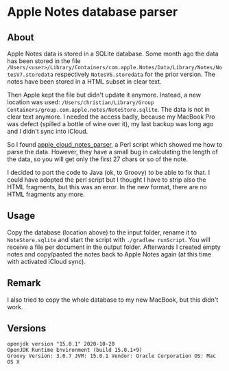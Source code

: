 # Apple Notes database parser

## About
Apple Notes data is stored in a SQLite database. Some month ago the data has been stored in the file
`/Users/<user>/Library/Containers/com.apple.Notes/Data/Library/Notes/NotesV7.storedata` respectively
`NotesV6.storedata` for the prior version. The notes have been stored in a HTML subset in clear text.

Then Apple kept the file but didn't update it anymore. Instead, a new location was used: 
`/Users/christian/Library/Group Containers/group.com.apple.notes/NoteStore.sqlite`. The data is not
in clear text anymore. I needed the access badly, because my MacBook Pro was defect (spilled a bottle 
of wine over it), my last backup was long ago and I didn't sync into iCloud.  

So I found [apple_cloud_notes_parser](https://github.com/threeplanetssoftware/apple_cloud_notes_parser),
a Perl script which showed me how to parse the data. However, they have a small bug in calculating the
length of the data, so you will get only the first 27 chars or so of the note.

I decided to port the code to Java (ok, to Groovy) to be able to fix that. I could have adopted the
perl script but I thought I have to strip also the HTML fragments, but this was an error. In the new
format, there are no HTML fragments any more.

## Usage

Copy the database (location above) to the input folder, rename it to `NoteStore.sqlite` and start the
script with `./gradlew runScript`. You will receive a file per document in the output folder.
Afterwards I created empty notes and copy/pasted the notes back to Apple Notes again (at this time with
activated iCloud sync).

## Remark

I also tried to copy the whole database to my new MacBook, but this didn't work.

## Versions

    openjdk version "15.0.1" 2020-10-20
    OpenJDK Runtime Environment (build 15.0.1+9)
    Groovy Version: 3.0.7 JVM: 15.0.1 Vendor: Oracle Corporation OS: Mac OS X
